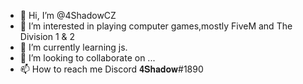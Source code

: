 - 👋 Hi, I’m @4ShadowCZ
- 👀 I’m interested in playing computer games,mostly FiveM and The Division 1 & 2
- 🌱 I’m currently learning js.
- 💞️ I’m looking to collaborate on ...
- 📫 How to reach me 
Discord 𝟒𝐒𝐡𝐚𝐝𝐨𝐰#1890

<!---
4ShadowCZ/4ShadowCZ is a ✨ special ✨ repository because its `README.md` (this file) appears on your GitHub profile.
You can click the Preview link to take a look at your changes.
--->
